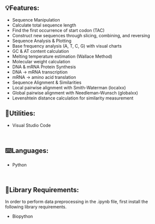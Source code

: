 ## 💡Features:
- Sequence Manipulation
- Calculate total sequence length
- Find the first occurrence of start codon (TAC)
- Construct new sequences through slicing, combining, and reversing
- Sequence Analysis & Plotting
- Base frequency analysis (A, T, C, G) with visual charts
- GC & AT content calculation
- Melting temperature estimation (Wallace Method)
- Molecular weight calculation
- DNA & mRNA Protein Synthesis
- DNA → mRNA transcription
- mRNA → amino acid translation
- Sequence Alignment & Similarities
- Local pairwise alignment with Smith-Waterman (localxx)
- Global pairwise alignment with Needleman-Wunsch (globalxx)
- Levenshtein distance calculation for similarity measurement

## 🔧Utilities:
- Visual Studio Code

<br/>

## ⌨️Languages:
- Python
  
<br/>

## 📖Library Requirements:
In order to perform data preprocessing in the .ipynb file, first install the following library requirements.
- Biopython
